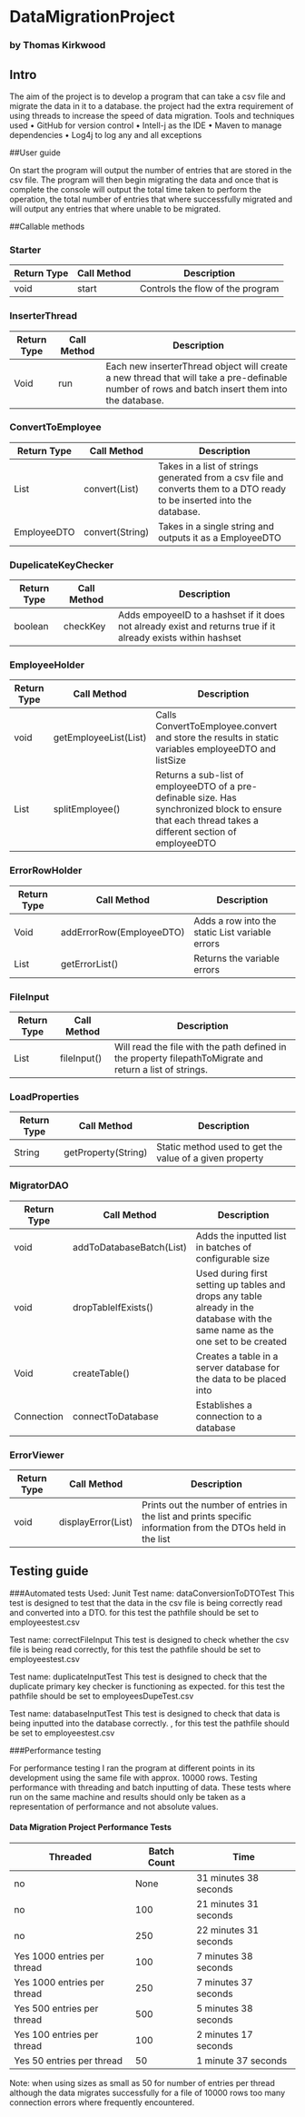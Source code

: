 # DataMigrationProject
### by Thomas Kirkwood

## Intro
The aim of the project is to develop a program that can take a csv file and migrate the data in it to a database. the project had the extra requirement of using threads to increase the speed of data migration.
Tools and techniques used
•	GitHub for version control
•	Intell-j as the IDE
•	Maven to manage dependencies
•	Log4j to log any and all exceptions



##User guide

On start the program will output the number of entries that are stored in the csv file. The program will then begin migrating the data and once that is complete the console will output the total time taken to perform the operation, the total number of entries that where successfully migrated and will output any entries that where unable to be migrated.


##Callable methods


### Starter
|     Return Type    	|     Call   Method    	|     Description                         	|
|--------------------	|----------------------	|-----------------------------------------	|
|     void           	|     start            	|     Controls the flow of the program    	|

### InserterThread

|     Return Type    	|     Call   Method    	|     Description                                                                                                                                           	|
|--------------------	|----------------------	|-----------------------------------------------------------------------------------------------------------------------------------------------------------	|
|     Void           	|     run              	|     Each new inserterThread object will create a   new thread that will take a pre-definable number of rows and batch insert   them into the database.    	|

### ConvertToEmployee

|     Return Type          	|     Call   Method            	|     Description                                                                                                                  	|
|--------------------------	|------------------------------	|----------------------------------------------------------------------------------------------------------------------------------	|
|     List<EmployeeDTO>    	|     convert(List<String>)    	|     Takes in a list of strings generated from a   csv file and converts them to a DTO ready to be inserted into the database.    	|
|     EmployeeDTO          	|     convert(String)          	|     Takes in a single string and outputs it as a   EmployeeDTO                                                                   	|
  
### DupelicateKeyChecker
  
|     Return Type    	|     Call   Method    	|     Description                                                                                                        	|
|--------------------	|----------------------	|------------------------------------------------------------------------------------------------------------------------	|
|     boolean        	|     checkKey         	|     Adds empoyeeID to a hashset if it does not   already exist and returns true if it already exists within hashset    	|

### EmployeeHolder
  
| Return Type       	| Call Method                   	| Description                                                                                                                                           	|
|-------------------	|-------------------------------	|-------------------------------------------------------------------------------------------------------------------------------------------------------	|
| void              	| getEmployeeList(List<String>) 	| Calls ConvertToEmployee.convert and store the results in static variables employeeDTO and listSize                                                    	|
| List<EmployeeDTO> 	| splitEmployee()               	| Returns a sub-list of employeeDTO of a pre-definable size. Has synchronized block to ensure that each thread takes a different section of employeeDTO 	|
  
### ErrorRowHolder
  
|     Return Type          	|     Call   Method               	|     Description                                                       	|
|--------------------------	|---------------------------------	|-----------------------------------------------------------------------	|
|     Void                 	|     addErrorRow(EmployeeDTO)    	|     Adds a row into the static   List<EmployeeDTO> variable errors    	|
|     List<EmployeeDTO>    	|     getErrorList()              	|     Returns the variable errors                                       	|
  
  
### FileInput
  
|     Return Type     	|     Call   Method    	|     Description                                                                                                   	|
|---------------------	|----------------------	|-------------------------------------------------------------------------------------------------------------------	|
|     List<String>    	|     fileInput()      	|     Will read the file with the path defined in   the property filepathToMigrate and return a list of strings.    	|
  
### LoadProperties
  
|     Return Type    	|     Call   Method          	|     Description                                                  	|
|--------------------	|----------------------------	|------------------------------------------------------------------	|
|     String         	|     getProperty(String)    	|     Static method used to get the value of a   given property    	|
  
### MigratorDAO
  
|     Return Type    	|     Call   Method                            	|     Description                                                                                                                            	|
|--------------------	|----------------------------------------------	|--------------------------------------------------------------------------------------------------------------------------------------------	|
|     void           	|     addToDatabaseBatch(List<EmployeeDTO>)    	|     Adds the inputted list in   batches of configurable size                                                                               	|
|     void           	|     dropTableIfExists()                      	|     Used during first setting   up tables and drops any table already in the database with the same name as   the one set to be created    	|
|     Void           	|     createTable()                            	|     Creates a table in a   server database for the data to be placed into                                                                  	|
|     Connection     	|     connectToDatabase                        	|     Establishes a connection   to a database                                                                                               	|
  
### ErrorViewer
  
|     Return Type    	|     Call   Method                      	|     Description                                                                                                            	|
|--------------------	|----------------------------------------	|----------------------------------------------------------------------------------------------------------------------------	|
|     void           	|     displayError(List<EmployeeDTO>)    	|     Prints out the number of entries in the list and prints specific   information from the DTOs held in the list          	|
  
  
  
 ## Testing guide
###Automated tests
Used: Junit
Test name: dataConversionToDTOTest
This test is designed to test that the data in the csv file is being correctly read and converted into a DTO. for this test the pathfile should be set to employeestest.csv

Test name: correctFileInput
This test is designed to check whether the csv file is being read correctly, for this test the pathfile should be set to employeestest.csv

Test name: duplicateInputTest
This test is designed to check that the duplicate primary key checker is functioning as expected. for this test the pathfile should be set to employeesDupeTest.csv

Test name: databaseInputTest
This test is designed to check that data is being inputted into the database correctly. , for this test the pathfile should be set to employeestest.csv


 

	


###Performance testing

For performance testing I ran the program at different points in its development using the same file with approx. 10000 rows. Testing performance with threading and batch inputting of data. These tests where run on the same machine and results should only be taken as a representation of performance and not absolute values.

  #### Data Migration Project Performance Tests
  
  |     Threaded                           	|     Batch Count    	|     Time                                   	|
|----------------------------------------	|--------------------	|--------------------------------------------	|
|     no                                 	|     None           	|     31 minutes      38 seconds             	|
|     no                                 	|     100            	|     21 minutes     31 seconds              	|
|     no                                 	|     250            	|     22 minutes     31 seconds              	|
|     Yes     1000 entries per thread    	|     100            	|     7 minutes     38 seconds               	|
|     Yes     1000 entries per thread    	|     250            	|     7 minutes     37 seconds               	|
|     Yes     500 entries per thread     	|     500            	|     5 minutes     38 seconds               	|
|     Yes     100 entries per thread     	|     100            	|     2 minutes     17 seconds               	|
|     Yes      50 entries per thread     	|     50             	|     1 minute     37 seconds                	|
  
  Note: when using sizes as small as 50 for number of entries per thread although the data migrates successfully for a file of 10000 rows too many connection errors where frequently encountered.
